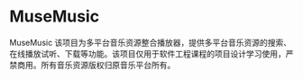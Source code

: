 # MuseMusic
MuseMusic
该项目为多平台音乐资源整合播放器，提供多平台音乐资源的搜索、在线播放试听、下载等功能。该项目仅用于软件工程课程的项目设计学习使用，严禁商用。所有音乐资源版权归原音乐平台所有。
